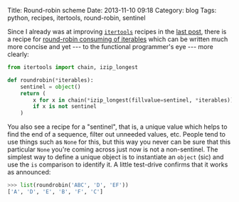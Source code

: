 Title: Round-robin scheme
Date: 2013-11-10 09:18
Category: blog
Tags: python, recipes, itertools, round-robin, sentinel

Since I already was at improving [`itertools`](http://docs.python.org/library/itertools.html) recipes in the [last post](/blog/2013/11/09/iterate-in-chunks/), there is a recipe for [round-robin consuming of iterables](http://docs.python.org/library/itertools.html#recipes) which can be written much more concise and yet --- to the functional programmer's eye --- more clearly:

``` python
from itertools import chain, izip_longest

def roundrobin(*iterables):
    sentinel = object()
    return (
        x for x in chain(*izip_longest(fillvalue=sentinel, *iterables))
        if x is not sentinel
    )
```

You also see a recipe for a "sentinel", that is, a unique value which helps to find the end of a sequence, filter out unneeded values, etc. People tend to use things such as `None` for this, but this way you never can be sure that this particular `None` you're coming across just now is not a non-sentinel. The simplest way to define a unique object is to instantiate an `object` (sic) and use the `is` comparison to identify it. A little test-drive confirms that it works as announced:

``` python
>>> list(roundrobin('ABC', 'D', 'EF'))
['A', 'D', 'E', 'B', 'F', 'C']
```
